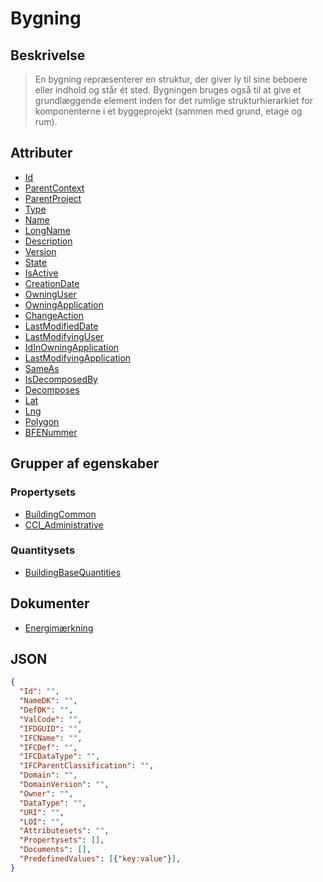 # Bygning

## Beskrivelse

> En bygning repræsenterer en struktur, der giver ly til sine beboere eller indhold og står ét sted. Bygningen bruges også til at give et grundlæggende element inden for det rumlige strukturhierarkiet for komponenterne i et byggeprojekt (sammen med grund, etage og rum).

## Attributer

- [Id](https://fmdatahub.github.io/Datadictionary/Attributes/Id.html)
- [ParentContext](https://fmdatahub.github.io/Datadictionary/Attributes/ParentContext.html)
- [ParentProject](https://fmdatahub.github.io/Datadictionary/Attributes/ParentProject.html)
- [Type](https://fmdatahub.github.io/Datadictionary/Attributes/Type.html)
- [Name](https://fmdatahub.github.io/Datadictionary/Attributes/Name.html)
- [LongName](https://fmdatahub.github.io/Datadictionary/Attributes/LongName.html)
- [Description](https://fmdatahub.github.io/Datadictionary/Attributes/Description.html)
- [Version](https://fmdatahub.github.io/Datadictionary/Attributes/Version.html)
- [State](https://fmdatahub.github.io/Datadictionary/Attributes/State.html)
- [IsActive](https://fmdatahub.github.io/Datadictionary/Attributes/IsActive.html)
- [CreationDate](https://fmdatahub.github.io/Datadictionary/Attributes/CreationDate.html)
- [OwningUser](https://fmdatahub.github.io/Datadictionary/Attributes/OwningUser.html)
- [OwningApplication](https://fmdatahub.github.io/Datadictionary/Attributes/OwningApplication.html)
- [ChangeAction](https://fmdatahub.github.io/Datadictionary/Attributes/ChangeAction.html)
- [LastModifiedDate](https://fmdatahub.github.io/Datadictionary/Attributes/LastModifiedDate.html)
- [LastModifyingUser](https://fmdatahub.github.io/Datadictionary/Attributes/LastModifyingUser.html)
- [IdInOwningApplication](https://fmdatahub.github.io/Datadictionary/Attributes/IdInOwningApplication.html)
- [LastModifyingApplication](https://fmdatahub.github.io/Datadictionary/Attributes/LastModifyingApplication.html)
- [SameAs](https://fmdatahub.github.io/Datadictionary/Attributes/SameAs.html)
- [IsDecomposedBy](https://fmdatahub.github.io/Datadictionary/Attributes/IsDecomposedBy.html)
- [Decomposes](https://fmdatahub.github.io/Datadictionary/Attributes/Decomposes.html)
- [Lat](https://fmdatahub.github.io/Datadictionary/Attributes/Lat.html)
- [Lng](https://fmdatahub.github.io/Datadictionary/Attributes/Lng.html)
- [Polygon](https://fmdatahub.github.io/Datadictionary/Attributes/Polygon.html)
- [BFENummer](https://fmdatahub.github.io/Datadictionary/Attributes/BFENummer.html)

## Grupper af egenskaber

### Propertysets

- [BuildingCommon](../../../PropertySets/BuildingCommon.md)
- [CCI_Administrative](../../GroupsOfProperties/CCI_Administrative.md)

### Quantitysets

- [BuildingBaseQuantities](../../../QuantitySets/BuildingBaseQuantities.md)

## Dokumenter

- [Energimærkning](../../Documents/Energimaerkning.md)

## JSON

```json
{
  "Id": "",
  "NameDK": "",
  "DefDK": "",
  "ValCode": "",
  "IFDGUID": "",
  "IFCName": "",
  "IFCDef": "",
  "IFCDataType": "",
  "IFCParentClassification": "",
  "Domain": "",
  "DomainVersion": "",
  "Owner": "",
  "DataType": "",
  "URI": "",
  "LOI": "",
  "Attributesets": "",
  "Propertysets": [],
  "Documents": [],
  "PredefinedValues": [{"key:value"}],
}
```
